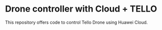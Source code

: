 # Drone controller with Cloud + TELLO

This repository offers code to control Tello Drone using Huawei Cloud. 
